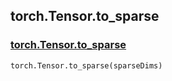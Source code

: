 ## torch.Tensor.to_sparse

### [torch.Tensor.to_sparse](https://pytorch.org/docs/1.13/generated/torch.Tensor.to_sparse.html#torch.Tensor.to_sparse)

```
torch.Tensor.to_sparse(sparseDims)
```

### 

